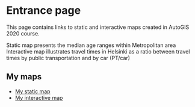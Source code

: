 # Entrance page

This page contains links to static and interactive maps created in AutoGIS 2020 course.

Static map presents the median age ranges within Metropolitan area
Interactive map illustrates travel times in Helsinki as a ratio between travel times by public transportation and by car (PT/car)

## My maps

 - [My static map](https://autogis-2020.github.io/exercise-5-jpnousu/Median_Ages.png)
 - [My interactive map](https://autogis-2020.github.io/exercise-5-jpnousu/Traveltimeratios_Helsinki_Railwaystation.html)

